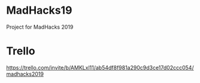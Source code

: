 # MadHacks19
Project for MadHacks 2019

# Trello
https://trello.com/invite/b/AMKLxl11/ab54df8f981a290c9d3ce17d02ccc054/madhacks2019
